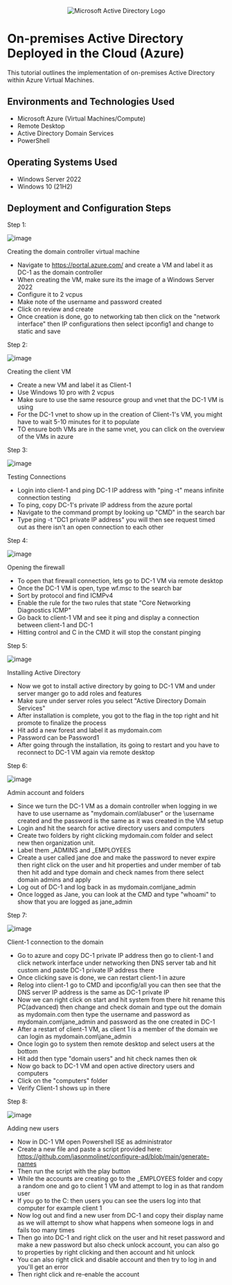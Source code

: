 <p align="center">
<img src="https://i.imgur.com/pU5A58S.png" alt="Microsoft Active Directory Logo"/>
</p>

<h1>On-premises Active Directory Deployed in the Cloud (Azure)</h1>
This tutorial outlines the implementation of on-premises Active Directory within Azure Virtual Machines.<br />


<h2>Environments and Technologies Used</h2>

- Microsoft Azure (Virtual Machines/Compute)
- Remote Desktop
- Active Directory Domain Services
- PowerShell

<h2>Operating Systems Used </h2>

- Windows Server 2022
- Windows 10 (21H2)

<h2>Deployment and Configuration Steps</h2>

Step 1:

![image](https://i.imgur.com/zmUeU34.jpg)

Creating the domain controller virtual machine
- Navigate to https://portal.azure.com/ and create a VM and label it as DC-1 as the domain controller
- When creating the VM, make sure its the image of a Windows Server 2022
- Configure it to 2 vcpus
- Make note of the username and password created
- Click on review and create
- Once creation is done, go to networking tab then click on the "network interface" then IP configurations then select ipconfig1 and change to static and save

Step 2:

![image](https://i.imgur.com/EmWrF9P.jpg)

Creating the client VM
- Create a new VM and label it as Client-1
- Use Windows 10 pro with 2 vcpus
- Make sure to use the same resource group and vnet that the DC-1 VM is using
- For the DC-1 vnet to show up in the creation of Client-1's VM, you might have to wait 5-10 minutes for it to populate
- TO ensure both VMs are in the same vnet, you can click on the overview of the VMs in azure

Step 3:

![image](https://i.imgur.com/SFzICM7.jpg)

Testing Connections
- Login into client-1 and ping DC-1 IP address with "ping -t" means infinite connection testing
- To ping, copy DC-1's private IP address from the azure portal
- Navigate to the command prompt by looking up "CMD" in the search bar
- Type ping -t "DC1 private IP address" you will then see request timed out as there isn't an open connection to each other

Step 4:

![image](https://i.imgur.com/bJOj3i5.jpg)

Opening the firewall
- To open that firewall connection, lets go to DC-1 VM via remote desktop
- Once the DC-1 VM is open, type wf.msc to the search bar
- Sort by protocol and find ICMPv4
- Enable the rule for the two rules that state "Core Networking Diagnostics ICMP"
- Go back to client-1 VM and see it ping and display a connection between client-1 and DC-1
- Hitting control and C in the CMD it will stop the constant pinging

Step 5:

![image](https://i.imgur.com/T18uPM9.jpg)

Installing Active Directory
- Now we got to install active directory by going to DC-1 VM and under server manger go to add roles and features
- Make sure under server roles you select "Active Directory Domain Services"
- After installation is complete, you got to the flag in the top right and hit promote to finalize the process
- Hit add a new forest and label it as mydomain.com
- Password can be Password1
- After going through the installation, its going to restart and you have to reconnect to DC-1 VM again via remote desktop

Step 6:

![image](https://i.imgur.com/rT8VXam.jpg)

Admin account and folders
- Since we turn the DC-1 VM as a domain controller when logging in we have to use username as "mydomain.com\labuser" or the \username created and the password is the same as it was created in the VM setup
- Login and hit the search for active directory users and computers
- Create two folders by right clicking mydomain.com folder and select new then organization unit.
- Label them _ADMINS and _EMPLOYEES
- Create a user called jane doe and make the password to never expire then right click on the user and hit properties and under member of tab then hit add and type domain and check names from there select domain admins and apply
- Log out of DC-1 and log back in as mydomain.com\jane_admin
- Once logged as Jane, you can look at the CMD and type "whoami" to show that you are logged as jane_admin

Step 7:

![image](https://i.imgur.com/AX8AtuP.jpg)

Client-1 connection to the domain
- Go to azure and copy DC-1 private IP address then go to client-1 and click network interface under networking then DNS server tab and hit custom and paste DC-1 private IP address there
- Once clicking save is done, we can restart client-1 in azure
- Relog into client-1 go to CMD and ipconfig/all you can then see that the DNS server IP address is the same as DC-1 private IP
- Now we can right click on start and hit system from there hit rename this PC(advanced) then change and check domain and type out the domain as mydomain.com then type the username and password as mydomain.com\jane_admin and password as the one created in DC-1
- After a restart of client-1 VM, as client 1 is a member of the domain we can login as mydomain.com\jane_admin
- Once login go to system then remote desktop and select users at the bottom 
- Hit add then type "domain users" and hit check names then ok
- Now go back to DC-1 VM and open active directory users and computers
- Click on the "computers" folder
- Verify Client-1 shows up in there

Step 8:

![image](https://i.imgur.com/C55Oiwa.jpg)

Adding new users
- Now in DC-1 VM open Powershell ISE as administrator 
- Create a new file and paste a script provided here: https://github.com/jasonmolinet/configure-ad/blob/main/generate-names
- Then run the script with the play button
- While the accounts are creating go to the _EMPLOYEES folder and copy a random one and go to client 1 VM and attempt to log in as that random user
- If you go to the C: then users you can see the users log into that computer for example client 1
- Now log out and find a new user from DC-1 and copy their display name as we will attempt to show what happens when someone logs in and fails too many times
- Then go into DC-1 and right click on the user and hit reset password and make a new password but also check unlock account, you can also go to properties by right clicking and then account and hit unlock
- You can also right click and disable account and then try to log in and you'll get an error 
- Then right click and re-enable the account
